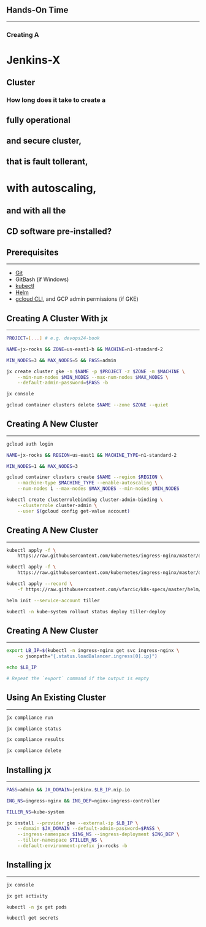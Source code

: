 ## Hands-On Time

---

### Creating A
# Jenkins-X
## Cluster


<!-- .slide: data-background="../img/background/why.jpg" -->
### How long does it take to create a
## fully operational 
## and secure cluster,
## that is fault tollerant,
# with autoscaling,
## and with all the
## CD software pre-installed?


## Prerequisites

---

* [Git](https://git-scm.com/)
* GitBash (if Windows)
* [kubectl](https://kubernetes.io/docs/tasks/tools/install-kubectl/)
* [Helm](https://helm.sh/)
* [gcloud CLI](https://cloud.google.com/sdk/docs/quickstarts), and GCP admin permissions (if GKE)


## Creating A Cluster With jx

---

```bash
PROJECT=[...] # e.g. devops24-book

NAME=jx-rocks && ZONE=us-east1-b && MACHINE=n1-standard-2

MIN_NODES=3 && MAX_NODES=5 && PASS=admin

jx create cluster gke -n $NAME -p $PROJECT -z $ZONE -m $MACHINE \
    --min-num-nodes $MIN_NODES --max-num-nodes $MAX_NODES \
    --default-admin-password=$PASS -b

jx console

gcloud container clusters delete $NAME --zone $ZONE --quiet
```


## Creating A New Cluster

---

```bash
gcloud auth login

NAME=jx-rocks && REGION=us-east1 && MACHINE_TYPE=n1-standard-2

MIN_NODES=1 && MAX_NODES=3

gcloud container clusters create $NAME --region $REGION \
    --machine-type $MACHINE_TYPE --enable-autoscaling \
    --num-nodes 1 --max-nodes $MAX_NODES --min-nodes $MIN_NODES

kubectl create clusterrolebinding cluster-admin-binding \
    --clusterrole cluster-admin \
    --user $(gcloud config get-value account)
```


## Creating A New Cluster

---

```bash
kubectl apply -f \
    https://raw.githubusercontent.com/kubernetes/ingress-nginx/master/deploy/mandatory.yaml

kubectl apply -f \
    https://raw.githubusercontent.com/kubernetes/ingress-nginx/master/deploy/provider/cloud-generic.yaml

kubectl apply --record \
    -f https://raw.githubusercontent.com/vfarcic/k8s-specs/master/helm/tiller-rbac.yml

helm init --service-account tiller

kubectl -n kube-system rollout status deploy tiller-deploy
```


## Creating A New Cluster

---

```bash
export LB_IP=$(kubectl -n ingress-nginx get svc ingress-nginx \
    -o jsonpath="{.status.loadBalancer.ingress[0].ip}")

echo $LB_IP

# Repeat the `export` command if the output is empty
```


## Using An Existing Cluster

---

```bash
jx compliance run

jx compliance status

jx compliance results

jx compliance delete
```


## Installing jx

---

```bash
PASS=admin && JX_DOMAIN=jenkinx.$LB_IP.nip.io

ING_NS=ingress-nginx && ING_DEP=nginx-ingress-controller

TILLER_NS=kube-system

jx install --provider gke --external-ip $LB_IP \
    --domain $JX_DOMAIN --default-admin-password=$PASS \
    --ingress-namespace $ING_NS --ingress-deployment $ING_DEP \
    --tiller-namespace $TILLER_NS \
    --default-environment-prefix jx-rocks -b
```


## Installing jx

---

```bash
jx console

jx get activity

kubectl -n jx get pods

kubectl get secrets
```
